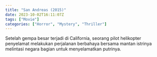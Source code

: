 ```yaml
---
title: "San Andreas (2015)"
date: 2023-10-02T16:11:07Z
tags: ["Movie"]
categories: ["Horror", "Mystery", "Thriller"]
---
```


Setelah gempa besar terjadi di California, seorang pilot helikopter penyelamat melakukan perjalanan berbahaya bersama mantan istrinya melintasi negara bagian untuk menyelamatkan putrinya.

<mux-player stream-type="on-demand"
  src="https://kp3d-my.sharepoint.com/personal/ryoo_kp3d_onmicrosoft_com/_layouts/15/download.aspx?share=EV8DI-Tj9QtBsfOvnRSXOKYBRDwlIT4QS2mC76dXcjkhhg" metadata-video-title="San Andreas (2015)" prefer-playback="mse" controls>
  </mux-player>
  
  
  <script src="https://cdn.jsdelivr.net/npm/@mux/mux-player"></script>
  
 <script id="bttkuzI5c02KJNioVpSoaIztWF7TgTJoIFGWbqY9S7xg" type="application/ld+json">
 {
  "@context": "https://schema.org/",
  "@type": "VideoObject",
  "name": "San Andreas (2015)",
  "contentUrl": "https://stream.mux.com/f021WzSG01GgHQUe3wsDUy3SKt701c2XlXXWOGcQ76JeGE.m3u8",
  "thumbnailUrl": "https://www.themoviedb.org/t/p/original/mGWbMXabsOxXMtDX2g5AiI9QTJL.jpg?width=314&fit_mode=preserve&time=25",
  "uploadDate": "2023-10-02T16:11:07Z",
}

</script>